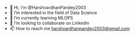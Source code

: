 - 👋 Hi, I’m @HarshvardhanPandey2003
- 👀 I’m interested in the field of Data Science
- 🌱 I’m currently learning MLOPS 
- 💞️ I’m looking to collaborate on Linkedin
- 📫 How to reach me harshvardhanpandey2003@gmail.com

<!---
HarshvardhanPandey2003/HarshvardhanPandey2003 is a ✨ special ✨ repository because its `README.md` (this file) appears on your GitHub profile.
You can click the Preview link to take a look at your changes.
--->
